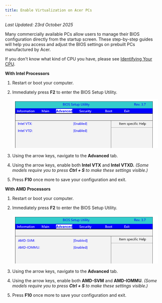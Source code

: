 ```yaml
---
title: Enable Virtualization on Acer PCs
---
```


_Last Updated: 23rd October 2025_

Many commercially available PCs allow users to manage their BIOS configuration directly from the startup screen. These
step-by-step guides will help you access and adjust the BIOS settings on prebuilt PCs manufactured by Acer.

If you don't know what kind of CPU you have, please see
[Identifying Your CPU](/docs/guides/your-pc/274-identifying-your-cpu).

**With Intel Processors**

1. Restart or boot your computer.
2. Immediately press **F2** to enter the BIOS Setup Utility.

   ![Screenshot of BIOS](../../../../content/images/guides/your-pc/enable-virtualization-by-motherboard-acer-1.png)

3. Using the arrow keys, navigate to the **Advanced** tab.
4. Using the arrow keys, enable both **Intel VTX** and **Intel VTXD.** _(Some models require you to press **Ctrl + S**
   to make these settings visible.)_
5. Press **F10** once more to save your configuration and exit.

**With AMD Processors**

1. Restart or boot your computer.
2. Immediately press **F2** to enter the BIOS Setup Utility.

   ![Screenshot of BIOS](../../../../content/images/guides/your-pc/enable-virtualization-by-motherboard-acer-2.png)

3. Using the arrow keys, navigate to the **Advanced** tab.
4. Using the arrow keys, enable both **AMD-SVM** and **AMD-IOMMU**. _(Some models require you to press **Ctrl + S** to
   make these settings visible.)_
5. Press **F10** once more to save your configuration and exit.
